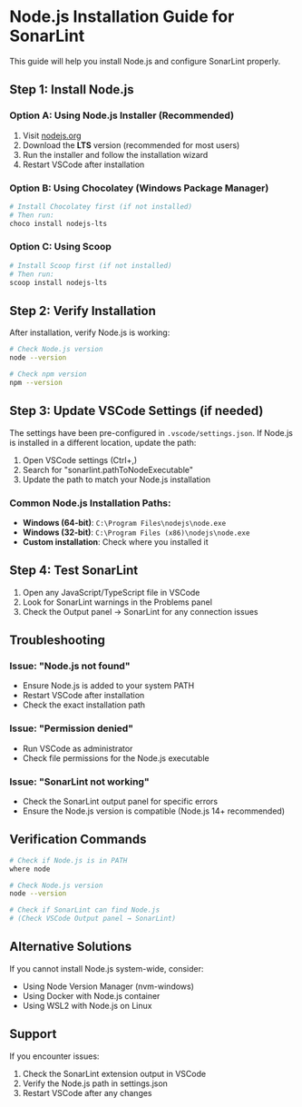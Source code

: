 # Node.js Installation Guide for SonarLint

This guide will help you install Node.js and configure SonarLint properly.

## Step 1: Install Node.js

### Option A: Using Node.js Installer (Recommended)
1. Visit [nodejs.org](https://nodejs.org/)
2. Download the **LTS** version (recommended for most users)
3. Run the installer and follow the installation wizard
4. Restart VSCode after installation

### Option B: Using Chocolatey (Windows Package Manager)
```bash
# Install Chocolatey first (if not installed)
# Then run:
choco install nodejs-lts
```

### Option C: Using Scoop
```bash
# Install Scoop first (if not installed)
# Then run:
scoop install nodejs-lts
```

## Step 2: Verify Installation

After installation, verify Node.js is working:

```bash
# Check Node.js version
node --version

# Check npm version
npm --version
```

## Step 3: Update VSCode Settings (if needed)

The settings have been pre-configured in `.vscode/settings.json`. If Node.js is installed in a different location, update the path:

1. Open VSCode settings (Ctrl+,)
2. Search for "sonarlint.pathToNodeExecutable"
3. Update the path to match your Node.js installation

### Common Node.js Installation Paths:
- **Windows (64-bit)**: `C:\Program Files\nodejs\node.exe`
- **Windows (32-bit)**: `C:\Program Files (x86)\nodejs\node.exe`
- **Custom installation**: Check where you installed it

## Step 4: Test SonarLint

1. Open any JavaScript/TypeScript file in VSCode
2. Look for SonarLint warnings in the Problems panel
3. Check the Output panel → SonarLint for any connection issues

## Troubleshooting

### Issue: "Node.js not found"
- Ensure Node.js is added to your system PATH
- Restart VSCode after installation
- Check the exact installation path

### Issue: "Permission denied"
- Run VSCode as administrator
- Check file permissions for the Node.js executable

### Issue: "SonarLint not working"
- Check the SonarLint output panel for specific errors
- Ensure the Node.js version is compatible (Node.js 14+ recommended)

## Verification Commands

```bash
# Check if Node.js is in PATH
where node

# Check Node.js version
node --version

# Check if SonarLint can find Node.js
# (Check VSCode Output panel → SonarLint)
```

## Alternative Solutions

If you cannot install Node.js system-wide, consider:
- Using Node Version Manager (nvm-windows)
- Using Docker with Node.js container
- Using WSL2 with Node.js on Linux

## Support

If you encounter issues:
1. Check the SonarLint extension output in VSCode
2. Verify the Node.js path in settings.json
3. Restart VSCode after any changes

